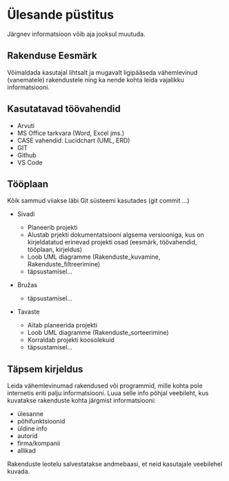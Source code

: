 # Ülesande püstitus
Järgnev informatsioon võib aja jooksul muutuda.

## Rakenduse Eesmärk
Võimaldada kasutajal lihtsalt ja mugavalt ligipääseda vähemlevinud (vanematele) rakendustele ning ka nende kohta leida vajalikku informatsiooni.

## Kasutatavad töövahendid
 * Arvuti
 * MS Office tarkvara (Word, Excel jms.)
 * CASE vahendid: Lucidchart (UML, ERD)
 * GIT
 * Github
 * VS Code

## Tööplaan
Kõik sammud viiakse läbi Git süsteemi kasutades (git commit ...)
 * Sivadi
    * Planeerib projekti
    * Alustab prjekti dokumentatsiooni algsema versiooniga, kus on kirjeldatatud erinevad projekti osad (eesmärk, töövahendid, tööplaan, kirjeldus)
    * Loob UML diagramme (Rakenduste_kuvamine, Rakenduste_filtreerimine)
    * täpsustamisel...

 * Bružas
    * täpsustamisel...

 * Tavaste
    * Aitab planeerida projekti
    * Loob UML diagramme (Rakenduste_sorteerimine)
    * Korraldab projekti koosolekuid
    * täpsustamisel...

## Täpsem kirjeldus
Leida vähemlevinumad rakendused või programmid, mille kohta pole internetis eriti palju informatsiooni.
Luua selle info põhjal veebileht, kus kuvatakse rakenduste kohta järgmist informatsiooni:
 * ülesanne
 * põhifunktsioonid
 * üldine info
 * autorid
 * firma/kompanii
 * allikad

Rakenduste leotelu salvestatakse andmebaasi, et neid kasutajale veebilehel kuvada.
